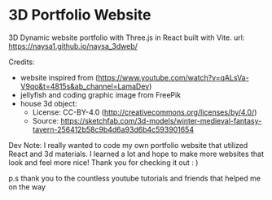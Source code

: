 # 3D Portfolio Website
3D Dynamic website portfolio with Three.js in React built with Vite. 
url: https://naysa1.github.io/naysa_3dweb/

Credits: 
- website inspired from (https://www.youtube.com/watch?v=qALsVa-V9qo&t=4815s&ab_channel=LamaDev)
- jellyfish and coding graphic image from FreePik
- house 3d object:
    - License: CC-BY-4.0 (http://creativecommons.org/licenses/by/4.0/)
    - Source: https://sketchfab.com/3d-models/winter-medieval-fantasy-tavern-256412b58c9b4d6a93d6b4c593901654

 Dev Note: 
  I really wanted to code my own portfolio website that utilized React and 3d materials. I learned a lot and hope to make more websites that look and feel more nice! Thank you for checking it out : )

  p.s thank you to the countless youtube tutorials and friends that helped me on the way
